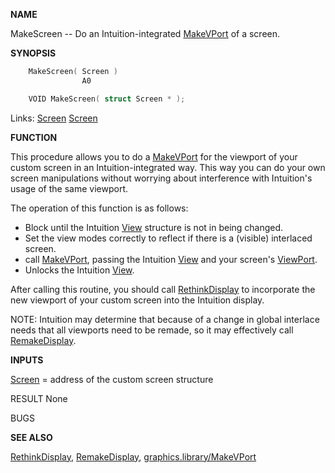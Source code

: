 
**NAME**

MakeScreen -- Do an Intuition-integrated [MakeVPort](../graphics/MakeVPort.md) of a screen.

**SYNOPSIS**

```c
    MakeScreen( Screen )
                A0

    VOID MakeScreen( struct Screen * );

```
Links: [Screen](_00DD.md) [Screen](_00DD.md) 

**FUNCTION**

This procedure allows you to do a [MakeVPort](../graphics/MakeVPort.md) for the viewport of your
custom screen in an Intuition-integrated way.  This way you can
do your own screen manipulations without worrying about interference
with Intuition's usage of the same viewport.

The operation of this function is as follows:
- Block until the Intuition [View](_00B8.md) structure is not in being changed.
- Set the view modes correctly to reflect if there is a (visible)
interlaced screen.
- call [MakeVPort](../graphics/MakeVPort.md), passing the Intuition [View](_00B8.md) and your screen's
[ViewPort](_00B8.md).
- Unlocks the Intuition [View](_00B8.md).

After calling this routine, you should call [RethinkDisplay](RethinkDisplay.md) to
incorporate the new viewport of your custom screen into the
Intuition display.

NOTE: Intuition may determine that because of a change in global
interlace needs that all viewports need to be remade, so
it may effectively call [RemakeDisplay](RemakeDisplay.md).

**INPUTS**

[Screen](_00DD.md) = address of the custom screen structure

RESULT
None

BUGS

**SEE ALSO**

[RethinkDisplay](RethinkDisplay.md), [RemakeDisplay](RemakeDisplay.md), [graphics.library/MakeVPort](../graphics/MakeVPort.md)
